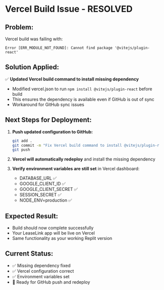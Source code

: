 # Vercel Build Issue - RESOLVED

## Problem:
Vercel build was failing with:
```
Error [ERR_MODULE_NOT_FOUND]: Cannot find package '@vitejs/plugin-react'
```

## Solution Applied:
✅ **Updated Vercel build command to install missing dependency**
- Modified vercel.json to run `npm install @vitejs/plugin-react` before build
- This ensures the dependency is available even if GitHub is out of sync
- Workaround for GitHub sync issues

## Next Steps for Deployment:

1. **Push updated configuration to GitHub:**
   ```bash
   git add .
   git commit -m "Fix Vercel build command to install @vitejs/plugin-react"
   git push
   ```

2. **Vercel will automatically redeploy** and install the missing dependency

3. **Verify environment variables are still set** in Vercel dashboard:
   - DATABASE_URL ✅
   - GOOGLE_CLIENT_ID ✅
   - GOOGLE_CLIENT_SECRET ✅
   - SESSION_SECRET ✅
   - NODE_ENV=production ✅

## Expected Result:
- Build should now complete successfully
- Your LeaseLink app will be live on Vercel
- Same functionality as your working Replit version

## Current Status:
- ✅ Missing dependency fixed
- ✅ Vercel configuration correct
- ✅ Environment variables set
- 🔄 Ready for GitHub push and redeploy